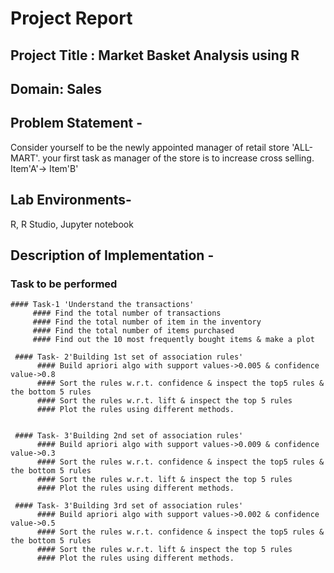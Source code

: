 # Project Report
## Project Title : Market Basket Analysis using R
## Domain: Sales
## Problem Statement -
Consider yourself to be the newly appointed manager of retail store 'ALL-MART'. your first task as manager of the store is to increase cross selling.
Item'A'-> Item'B'

## Lab Environments-
R, R Studio, Jupyter notebook

## Description of Implementation -
### Task to be performed
    #### Task-1 'Understand the transactions'
         #### Find the total number of transactions
         #### Find the total number of item in the inventory
         #### Find the total number of items purchased
         #### Find out the 10 most frequently bought items & make a plot
         
     #### Task- 2'Building 1st set of association rules'
          #### Build apriori algo with support values->0.005 & confidence value->0.8
          #### Sort the rules w.r.t. confidence & inspect the top5 rules & the bottom 5 rules
          #### Sort the rules w.r.t. lift & inspect the top 5 rules
          #### Plot the rules using different methods.
          
                 
     #### Task- 3'Building 2nd set of association rules'
          #### Build apriori algo with support values->0.009 & confidence value->0.3
          #### Sort the rules w.r.t. confidence & inspect the top5 rules & the bottom 5 rules
          #### Sort the rules w.r.t. lift & inspect the top 5 rules
          #### Plot the rules using different methods.
          
     #### Task- 3'Building 3rd set of association rules'
          #### Build apriori algo with support values->0.002 & confidence value->0.5
          #### Sort the rules w.r.t. confidence & inspect the top5 rules & the bottom 5 rules
          #### Sort the rules w.r.t. lift & inspect the top 5 rules
          #### Plot the rules using different methods.

